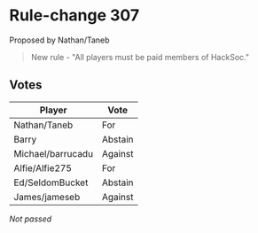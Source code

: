 # Rule-change 307

Proposed by Nathan/Taneb

> New rule - "All players must be paid members of HackSoc."

## Votes

| Player            | Vote     |
|-------------------|----------|
| Nathan/Taneb      | For      |
| Barry             | Abstain  |
| Michael/barrucadu | Against  |
| Alfie/Alfie275    | For      |
| Ed/SeldomBucket   | Abstain  |
| James/jameseb     | Against  |

*Not passed*
